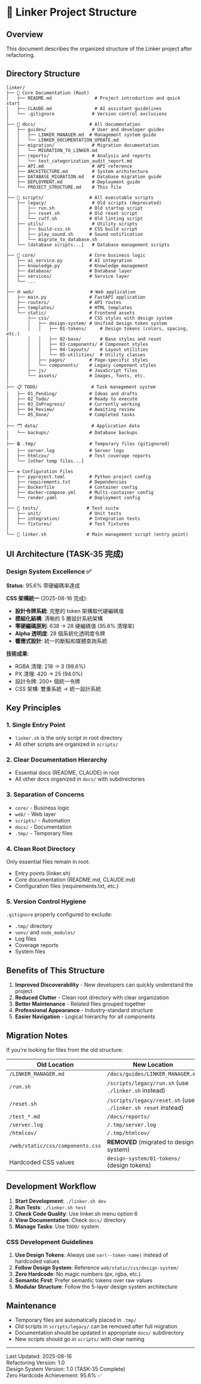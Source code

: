 # 📁 Linker Project Structure

## Overview

This document describes the organized structure of the Linker project after refactoring.

## Directory Structure

```
linker/
├── 📄 Core Documentation (Root)
│   ├── README.md                # Project introduction and quick start
│   ├── CLAUDE.md                # AI assistant guidelines
│   └── .gitignore              # Version control exclusions
│
├── 📘 docs/                    # All documentation
│   ├── guides/                 # User and developer guides
│   │   ├── LINKER_MANAGER.md  # Management system guide
│   │   └── LINKER_DOCUMENTATION_UPDATE.md
│   ├── migration/              # Migration documentation
│   │   └── MIGRATION_TO_LINKER.md
│   ├── reports/                # Analysis and reports
│   │   └── test_categorization_audit_report.md
│   ├── API.md                  # API reference
│   ├── ARCHITECTURE.md         # System architecture
│   ├── DATABASE_MIGRATION.md   # Database migration guide
│   ├── DEPLOYMENT.md           # Deployment guide
│   └── PROJECT_STRUCTURE.md    # This file
│
├── 🔧 scripts/                 # All executable scripts
│   ├── legacy/                 # Old scripts (deprecated)
│   │   ├── run.sh             # Old startup script
│   │   ├── reset.sh           # Old reset script
│   │   └── ruff.sh            # Old linting script
│   ├── utils/                  # Utility scripts
│   │   ├── build-css.sh       # CSS build script
│   │   ├── play_sound.sh      # Sound notification
│   │   └── migrate_to_database.sh
│   └── [database scripts...]   # Database management scripts
│
├── 💼 core/                    # Core business logic
│   ├── ai_service.py          # AI integration
│   ├── knowledge.py           # Knowledge management
│   ├── database/              # Database layer
│   ├── services/              # Service layer
│   └── ...
│
├── 🌐 web/                     # Web application
│   ├── main.py                # FastAPI application
│   ├── routers/               # API routes
│   ├── templates/             # HTML templates
│   └── static/                # Frontend assets
│       ├── css/               # CSS styles with design system
│       │   ├── design-system/ # Unified design token system
│       │   │   ├── 01-tokens/     # Design tokens (colors, spacing, etc.)
│       │   │   ├── 02-base/       # Base styles and reset
│       │   │   ├── 03-components/ # Component styles
│       │   │   ├── 04-layouts/    # Layout utilities
│       │   │   └── 05-utilities/  # Utility classes
│       │   ├── pages/         # Page-specific styles
│       │   └── components/    # Legacy component styles
│       ├── js/                # JavaScript files
│       └── assets/            # Images, fonts, etc.
│
├── 📋 TODO/                    # Task management system
│   ├── 01_Pending/            # Ideas and drafts
│   ├── 02_Todo/               # Ready to execute
│   ├── 03_InProgress/         # Currently working
│   ├── 04_Review/             # Awaiting review
│   └── 05_Done/               # Completed tasks
│
├── 🗂️ data/                    # Application data
│   └── backups/               # Database backups
│
├── 🔒 .tmp/                    # Temporary files (gitignored)
│   ├── server.log             # Server logs
│   ├── htmlcov/               # Test coverage reports
│   └── [other temp files...]
│
├── ⚙️ Configuration Files
│   ├── pyproject.toml         # Python project config
│   ├── requirements.txt       # Dependencies
│   ├── Dockerfile             # Container config
│   ├── docker-compose.yml     # Multi-container config
│   └── render.yaml            # Deployment config
│
├── 🧪 tests/                  # Test suite
│   ├── unit/                  # Unit tests
│   ├── integration/           # Integration tests
│   └── fixtures/              # Test fixtures
│
└── 🚀 linker.sh               # Main management script (entry point)
```

## UI Architecture (TASK-35 完成)

### Design System Excellence ✅
**Status**: 95.6% 零硬編碼率達成

**CSS 架構統一** (2025-08-16 完成):
- **設計令牌系統**: 完整的 token 架構取代硬編碼值
- **模組化結構**: 清晰的 5 層設計系統架構
- **零硬編碼原則**: 638 → 28 硬編碼值 (95.6% 清理率)
- **Alpha 透明度**: 28 個系統化透明度令牌
- **響應式設計**: 統一的斷點和媒體查詢系統

**技術成果**:
- RGBA 清理: 218 → 3 (98.6%)
- PX 清理: 420 → 25 (94.0%)
- 設計令牌: 200+ 個統一令牌
- CSS 架構: 雙重系統 → 統一設計系統

## Key Principles

### 1. **Single Entry Point**
- `linker.sh` is the only script in root directory
- All other scripts are organized in `scripts/`

### 2. **Clear Documentation Hierarchy**
- Essential docs (README, CLAUDE) in root
- All other docs organized in `docs/` with subdirectories

### 3. **Separation of Concerns**
- `core/` - Business logic
- `web/` - Web layer
- `scripts/` - Automation
- `docs/` - Documentation
- `.tmp/` - Temporary files

### 4. **Clean Root Directory**
Only essential files remain in root:
- Entry points (linker.sh)
- Core documentation (README.md, CLAUDE.md)
- Configuration files (requirements.txt, etc.)

### 5. **Version Control Hygiene**
`.gitignore` properly configured to exclude:
- `.tmp/` directory
- `venv/` and `node_modules/`
- Log files
- Coverage reports
- System files

## Benefits of This Structure

1. **Improved Discoverability** - New developers can quickly understand the project
2. **Reduced Clutter** - Clean root directory with clear organization
3. **Better Maintenance** - Related files grouped together
4. **Professional Appearance** - Industry-standard structure
5. **Easier Navigation** - Logical hierarchy for all components

## Migration Notes

If you're looking for files from the old structure:

| Old Location | New Location |
|-------------|--------------|
| `/LINKER_MANAGER.md` | `/docs/guides/LINKER_MANAGER.md` |
| `/run.sh` | `/scripts/legacy/run.sh` (use `./linker.sh` instead) |
| `/reset.sh` | `/scripts/legacy/reset.sh` (use `./linker.sh reset` instead) |
| `/test_*.md` | `/docs/reports/` |
| `/server.log` | `/.tmp/server.log` |
| `/htmlcov/` | `/.tmp/htmlcov/` |
| `/web/static/css/components.css` | **REMOVED** (migrated to design-system) |
| Hardcoded CSS values | `design-system/01-tokens/` (design tokens) |

## Development Workflow

1. **Start Development**: `./linker.sh dev`
2. **Run Tests**: `./linker.sh test`
3. **Check Code Quality**: Use linker.sh menu option 6
4. **View Documentation**: Check `docs/` directory
5. **Manage Tasks**: Use `TODO/` system

### CSS Development Guidelines
1. **Use Design Tokens**: Always use `var(--token-name)` instead of hardcoded values
2. **Follow Design System**: Reference `web/static/css/design-system/`
3. **Zero Hardcode**: No magic numbers (px, rgba, etc.)
4. **Semantic First**: Prefer semantic tokens over raw values
5. **Modular Structure**: Follow the 5-layer design system architecture

## Maintenance

- Temporary files are automatically placed in `.tmp/`
- Old scripts in `scripts/legacy/` can be removed after full migration
- Documentation should be updated in appropriate `docs/` subdirectory
- New scripts should go in `scripts/` with clear naming

---

Last Updated: 2025-08-16  
Refactoring Version: 1.0  
Design System Version: 1.0 (TASK-35 Complete)  
Zero Hardcode Achievement: 95.6% ✅